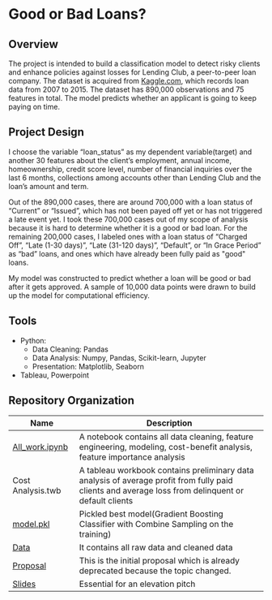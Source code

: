 # Good or Bad Loans?

## Overview
The project is intended to build a classification model to detect risky clients and enhance policies against losses for Lending Club, a peer-to-peer loan company. The dataset is acquired from [Kaggle.com](https://www.kaggle.com/wendykan/lending-club-loan-data), which records loan data from 2007 to 2015. The dataset has 890,000 observations and 75 features in total. The model predicts whether an applicant is going to keep paying on time. 
## Project Design
I choose the variable “loan_status” as my dependent variable(target) and another 30 features about the client’s employment, annual income, homeownership, credit score level, number of financial inquiries over the last 6 months, collections among accounts other than Lending Club and the loan’s amount and term. 

Out of the 890,000 cases, there are around 700,000 with a loan status of “Current” or “Issued”, which has not been payed off yet or has not triggered a late event yet. I took these 700,000 cases out of my scope of analysis because it is hard to determine whether it is a good or bad loan. For the remaining 200,000 cases, I labeled ones with a loan status of “Charged Off”, “Late (1-30 days)”, “Late (31-120 days)”, “Default”, or “In Grace Period” as “bad” loans, and ones which have already been fully paid as "good" loans. 

My model was constructed to predict whether a loan will be good or bad after it gets approved. A sample of 10,000 data points were drawn to build up the model for computational efficiency. 

## Tools
- Python:
  - Data Cleaning: Pandas
  - Data Analysis: Numpy, Pandas, Scikit-learn, Jupyter
  - Presentation: Matplotlib, Seaborn
- Tableau, Powerpoint

## Repository Organization
**Name** | **Description**
---|---
[All_work.ipynb](All_work.ipynb) | A notebook contains all data cleaning, feature engineering, modeling, cost-benefit analysis, feature importance analysis
Cost Analysis.twb | A tableau workbook contains preliminary data analysis of average profit from fully paid clients and average loss from delinquent or default clients
[model.pkl](model.pkl) | Pickled best model(Gradient Boosting Classifier with Combine Sampling on the training)
[Data](/Data) | It contains all raw data and cleaned data
[Proposal](/Proposal) | This is the initial proposal which is already deprecated because the topic changed.
[Slides](/Slides) | Essential for an elevation pitch

